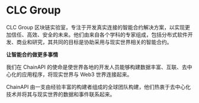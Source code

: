 # CLC Group


CLC Group 区块链实验室，专注于开发真实连接的智能合约解决方案，以实现更加信任、高效、安全的未来。他们由来自各个学科的专家组成，包括分布式软件开发、商业和研究，其共同的目标是协助采用与现实世界相关的智能合约。

**让智能合约做更多事情**

我们在 ChainAPI 的使命是使世界各地的开发人员能够构建数据丰富、互联、去中心化的应用程序，将现实世界与 Web3 世界连接起来。

ChainAPI 由一支由经验丰富的构建者组成的全球团队构建，他们热衷于去中心化技术并将其与现实世界的数据和事件联系起来。
